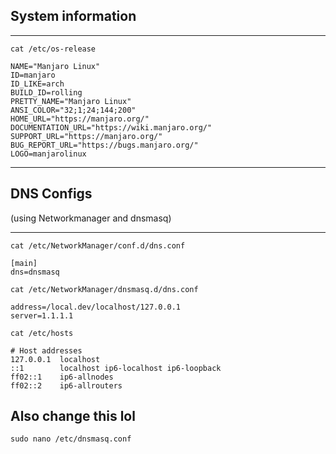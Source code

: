## System information

---

`cat /etc/os-release`

```
NAME="Manjaro Linux"
ID=manjaro
ID_LIKE=arch
BUILD_ID=rolling
PRETTY_NAME="Manjaro Linux"
ANSI_COLOR="32;1;24;144;200"
HOME_URL="https://manjaro.org/"
DOCUMENTATION_URL="https://wiki.manjaro.org/"
SUPPORT_URL="https://manjaro.org/"
BUG_REPORT_URL="https://bugs.manjaro.org/"
LOGO=manjarolinux
```

---

## DNS Configs

(using Networkmanager and dnsmasq)

---

`cat /etc/NetworkManager/conf.d/dns.conf`

```
[main]
dns=dnsmasq
```

`cat /etc/NetworkManager/dnsmasq.d/dns.conf`

```
address=/local.dev/localhost/127.0.0.1
server=1.1.1.1
```

`cat /etc/hosts`

```
# Host addresses
127.0.0.1  localhost
::1        localhost ip6-localhost ip6-loopback
ff02::1    ip6-allnodes
ff02::2    ip6-allrouters
```

## Also change this lol

`sudo nano /etc/dnsmasq.conf`
